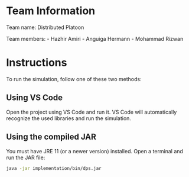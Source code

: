 # Team Information

Team name: Distributed Platoon

Team members:
    - Hazhir Amiri
    - Anguiga Hermann
    - Mohammad Rizwan

# Instructions
To run the simulation, follow one of these two methods:

## Using VS Code

 Open the project using VS Code and run it. VS Code will automatically recognize the used libraries and run the simulation.

## Using the compiled JAR
You must have JRE 11  (or a newer version) installed. Open a terminal and run the JAR file:
```sh
java -jar implementation/bin/dps.jar
```


